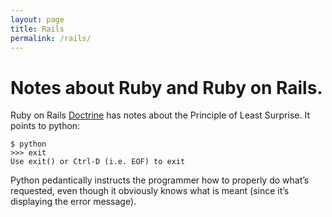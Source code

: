 ```yaml
---
layout: page
title: Rails
permalink: /rails/
---
```


# Notes about Ruby and Ruby on Rails.

Ruby on Rails [Doctrine](http://rubyonrails.org/doctrine) has notes about the Principle of Least Surprise. It points to python:

    $ python
    >>> exit
    Use exit() or Ctrl-D (i.e. EOF) to exit

Python pedantically instructs the programmer how to properly do what’s requested, even though it obviously knows what is meant (since it’s displaying the error message).

